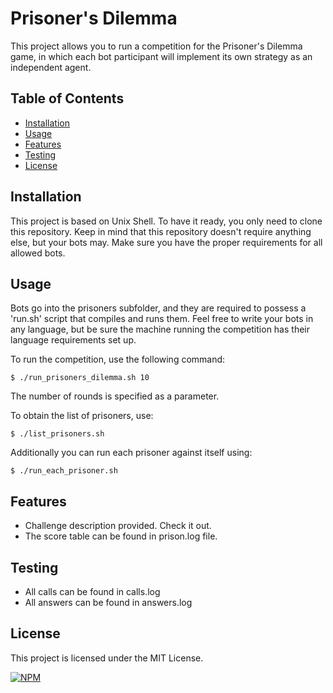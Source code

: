 # Prisoner's Dilemma

This project allows you to run a competition for the Prisoner's Dilemma game, in which each bot participant will implement its own strategy as an independent agent.

## Table of Contents

- [Installation](#installation)
- [Usage](#usage)
- [Features](#features)
- [Testing](#testing)
- [License](#license)

## Installation

This project is based on Unix Shell. To have it ready, you only need to clone this repository.
Keep in mind that this repository doesn't require anything else, but your bots may. Make sure you have the proper requirements for all allowed bots.

## Usage

Bots go into the prisoners subfolder, and they are required to possess a 'run.sh' script that compiles and runs them. Feel free to write your bots in any language, but be sure the machine running the competition has their language requirements set up.

To run the competition, use the following command:
```shell
$ ./run_prisoners_dilemma.sh 10
```
The number of rounds is specified as a parameter.

To obtain the list of prisoners, use:
```shell
$ ./list_prisoners.sh
```

Additionally you can run each prisoner against itself using:
```shell
$ ./run_each_prisoner.sh
```

## Features

- Challenge description provided. Check it out.
- The score table can be found in prison.log file.

## Testing

- All calls can be found in calls.log
- All answers can be found in answers.log

## License

This project is licensed under the MIT License.

[![NPM](https://img.shields.io/npm/l/react)](https://github.com/davidfrk/prisoners-dilemma/blob/master/LICENSE)
